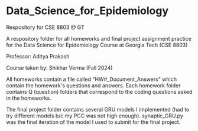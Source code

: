 # Data_Science_for_Epidemiology
Respository for CSE 8803 @ GT

A respository folder for all homeworks and final project assignment practice for the Data Science for Epidemiology Course at Georgia Tech (CSE 8803)

Professor: Aditya Prakash

Course taken by: Shikhar Verma (Fall 2024)

All homeworks contain a file called "HW#_Document_Answers" which contain the homework's questions and answers. Each homework folder contains Q (question) folders that correspond to the coding questions asked in the homeworks.

The final project folder contains several GRU models I implemented (had to try different models b/c my PCC was not high enough). 
synaptic_GRU.py was the final iteration of the model I used to submit for the final project.
